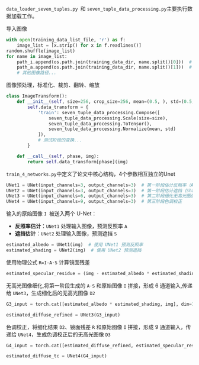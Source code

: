

`data_loader_seven_tuples.py `和 `seven_tuple_data_processing.py`主要执行数据加载工作。

导入图像

```python
with open(training_data_list_file, 'r') as f:
    image_list = [x.strip() for x in f.readlines()]
random.shuffle(image_list)
for name in image_list:
    path_i.append(os.path.join(training_data_dir, name.split()[0]))  # 输入图像
    path_a.append(os.path.join(training_data_dir, name.split()[1]))  # 反照率
    # 其他图像路径...

```

图像预处理，标准化、裁剪、翻转、缩放

```python
class ImageTransform():
    def __init__(self, size=256, crop_size=256, mean=(0.5, ), std=(0.5, )):
        self.data_transform = {
            'train': seven_tuple_data_processing.Compose([
                seven_tuple_data_processing.Scale(size=size),
                seven_tuple_data_processing.ToTensor(),
                seven_tuple_data_processing.Normalize(mean, std)
            ]),
            # 测试阶段的变换...
        }

    def __call__(self, phase, img):
        return self.data_transform[phase](img)

```



`train_4_networks.py`中定义了论文中核心结构，4个参数相互独立的Unet

```python
UNet1 = UNet(input_channels=3, output_channels=3)  # 第一阶段估计反照率（Albedo）
UNet2 = UNet(input_channels=3, output_channels=3)  # 第一阶段估计遮挡（Shading）
UNet3 = UNet(input_channels=6, output_channels=3)  # 第二阶段细化无高光图像
UNet4 = UNet(input_channels=9, output_channels=3)  # 第三阶段色调校正

```

输入的原始图像 `I `被送入两个 U-Net：

- **反照率估计**：`UNet1` 处理输入图像，预测反照率 `A`
- **遮挡估计**：`UNet2` 处理输入图像，预测遮挡 `S`

```python
estimated_albedo = UNet1(img)  # 使用 UNet1 预测反照率
estimated_shading = UNet2(img)  # 使用 UNet2 预测遮挡
```

使用物理公式 `R=I−A⋅S`  计算镜面残差

```python
estimated_specular_residue = (img - estimated_albedo * estimated_shading)
```

无高光图像细化,将第一阶段生成的 `A⋅S` 和原始图像 `I` 拼接，形成 6 通道输入,传递给 `UNet3`，生成细化后的无高光图像 `D2`

```python
G3_input = torch.cat([estimated_albedo * estimated_shading, img], dim=1)

estimated_diffuse_refined = UNet3(G3_input)
```

色调校正，将细化结果 `D2`、镜面残差 `R` 和原始图像 `I` 拼接，形成 9 通道输入，传递给 `UNet4`，生成色调校正后的无高光图像 `D3`

```python
G4_input = torch.cat([estimated_diffuse_refined, estimated_specular_residue, img], dim=1)

estimated_diffuse_tc = UNet4(G4_input)
```

